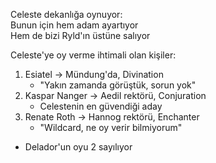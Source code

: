 Celeste dekanlığa oynuyor:  
	Bunun için hem adam ayartıyor  
	Hem de bizi Ryld'ın üstüne salıyor  
	  
Celeste'ye oy verme ihtimali olan kişiler:  
  
1) Esiatel -> Mündung'da, Divination  
	- "Yakın zamanda görüştük, sorun yok"  
2) Kaspar Nanger -> Aedil rektörü, Conjuration  
	- Celestenin en güvendiği aday  
3) Renate Roth -> Hannog rektörü, Enchanter  
	- "Wildcard, ne oy verir bilmiyorum"  
	  
- Delador'un oyu 2 sayılıyor